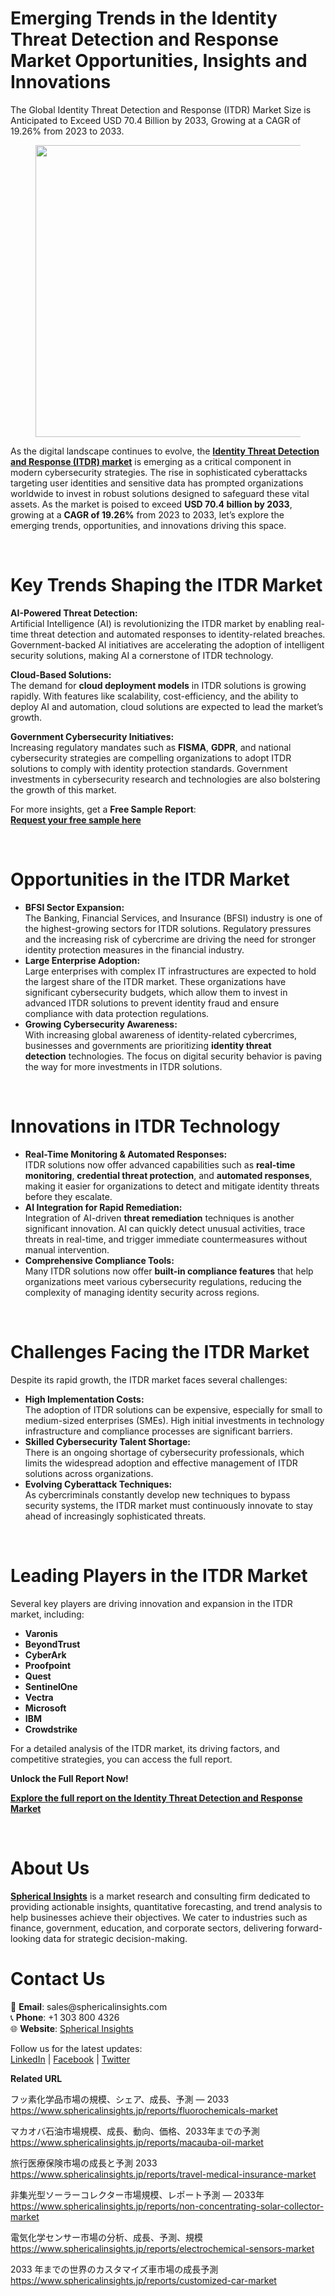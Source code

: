 <h1 id="7ea7" class="pw-post-title fo fp fq bf fr fs ft fu fv fw fx fy fz ga gb gc gd ge gf gg gh gi gj gk gl gm gn go gp gq bk" data-testid="storyTitle" data-selectable-paragraph="">Emerging Trends in the Identity Threat Detection and Response Market Opportunities, Insights and Innovations</h1>
<div class="fj fk fl fm fn">
<div class="ab cb">
<div class="ci bh ev ew ex ey">
<p id="49f4" class="pw-post-body-paragraph lg lh fq li b lj lk ll lm ln lo lp lq lr ls lt lu lv lw lx ly lz ma mb mc md fj bk" data-selectable-paragraph="">The Global Identity Threat Detection and Response (ITDR) Market Size is Anticipated to Exceed USD 70.4 Billion by 2033, Growing at a CAGR of 19.26% from 2023 to 2033.</p>
<figure class="mh mi mj mk ml mm me mf paragraph-image">
<div class="mn mo ed mp bh mq" tabindex="0">
<div class="me mf mg"><picture><source srcset="https://miro.medium.com/v2/resize:fit:640/format:webp/1*qUwEge2K_ARuRBXyoesnCA.jpeg 640w, https://miro.medium.com/v2/resize:fit:720/format:webp/1*qUwEge2K_ARuRBXyoesnCA.jpeg 720w, https://miro.medium.com/v2/resize:fit:750/format:webp/1*qUwEge2K_ARuRBXyoesnCA.jpeg 750w, https://miro.medium.com/v2/resize:fit:786/format:webp/1*qUwEge2K_ARuRBXyoesnCA.jpeg 786w, https://miro.medium.com/v2/resize:fit:828/format:webp/1*qUwEge2K_ARuRBXyoesnCA.jpeg 828w, https://miro.medium.com/v2/resize:fit:1100/format:webp/1*qUwEge2K_ARuRBXyoesnCA.jpeg 1100w, https://miro.medium.com/v2/resize:fit:1400/format:webp/1*qUwEge2K_ARuRBXyoesnCA.jpeg 1400w" type="image/webp" sizes="(min-resolution: 4dppx) and (max-width: 700px) 50vw, (-webkit-min-device-pixel-ratio: 4) and (max-width: 700px) 50vw, (min-resolution: 3dppx) and (max-width: 700px) 67vw, (-webkit-min-device-pixel-ratio: 3) and (max-width: 700px) 65vw, (min-resolution: 2.5dppx) and (max-width: 700px) 80vw, (-webkit-min-device-pixel-ratio: 2.5) and (max-width: 700px) 80vw, (min-resolution: 2dppx) and (max-width: 700px) 100vw, (-webkit-min-device-pixel-ratio: 2) and (max-width: 700px) 100vw, 700px" /><source srcset="https://miro.medium.com/v2/resize:fit:640/1*qUwEge2K_ARuRBXyoesnCA.jpeg 640w, https://miro.medium.com/v2/resize:fit:720/1*qUwEge2K_ARuRBXyoesnCA.jpeg 720w, https://miro.medium.com/v2/resize:fit:750/1*qUwEge2K_ARuRBXyoesnCA.jpeg 750w, https://miro.medium.com/v2/resize:fit:786/1*qUwEge2K_ARuRBXyoesnCA.jpeg 786w, https://miro.medium.com/v2/resize:fit:828/1*qUwEge2K_ARuRBXyoesnCA.jpeg 828w, https://miro.medium.com/v2/resize:fit:1100/1*qUwEge2K_ARuRBXyoesnCA.jpeg 1100w, https://miro.medium.com/v2/resize:fit:1400/1*qUwEge2K_ARuRBXyoesnCA.jpeg 1400w" sizes="(min-resolution: 4dppx) and (max-width: 700px) 50vw, (-webkit-min-device-pixel-ratio: 4) and (max-width: 700px) 50vw, (min-resolution: 3dppx) and (max-width: 700px) 67vw, (-webkit-min-device-pixel-ratio: 3) and (max-width: 700px) 65vw, (min-resolution: 2.5dppx) and (max-width: 700px) 80vw, (-webkit-min-device-pixel-ratio: 2.5) and (max-width: 700px) 80vw, (min-resolution: 2dppx) and (max-width: 700px) 100vw, (-webkit-min-device-pixel-ratio: 2) and (max-width: 700px) 100vw, 700px" data-testid="og" /><img class="bh ko mr c" src="https://miro.medium.com/v2/resize:fit:840/1*qUwEge2K_ARuRBXyoesnCA.jpeg" alt="" width="700" height="467" /></picture></div>
</div>
</figure>
<p id="f2a3" class="pw-post-body-paragraph lg lh fq li b lj lk ll lm ln lo lp lq lr ls lt lu lv lw lx ly lz ma mb mc md fj bk" data-selectable-paragraph="">As the digital landscape continues to evolve, the&nbsp;<a class="af ms" href="https://www.sphericalinsights.com/reports/identity-threat-detection-and-response-itdr-market" target="_blank" rel="noopener ugc nofollow"><strong class="li fr">Identity Threat Detection and Response (ITDR) market</strong></a>&nbsp;is emerging as a critical component in modern cybersecurity strategies. The rise in sophisticated cyberattacks targeting user identities and sensitive data has prompted organizations worldwide to invest in robust solutions designed to safeguard these vital assets. As the market is poised to exceed&nbsp;<strong class="li fr">USD 70.4 billion by 2033</strong>, growing at a&nbsp;<strong class="li fr">CAGR of 19.26%</strong>&nbsp;from 2023 to 2033, let&rsquo;s explore the emerging trends, opportunities, and innovations driving this space.</p>
</div>
</div>
</div>
<div class="ab cb mt mu mv mw">&nbsp;</div>
<div class="fj fk fl fm fn">
<div class="ab cb">
<div class="ci bh ev ew ex ey">
<h1 id="981f" class="nb nc fq bf nd ne nf ng nh ni nj nk nl nm nn no np nq nr ns nt nu nv nw nx ny bk" data-selectable-paragraph="">Key Trends Shaping the ITDR Market</h1>
<p id="d699" class="pw-post-body-paragraph lg lh fq li b lj nz ll lm ln oa lp lq lr ob lt lu lv oc lx ly lz od mb mc md fj bk" data-selectable-paragraph=""><strong class="li fr">AI-Powered Threat Detection:</strong><br />Artificial Intelligence (AI) is revolutionizing the ITDR market by enabling real-time threat detection and automated responses to identity-related breaches. Government-backed AI initiatives are accelerating the adoption of intelligent security solutions, making AI a cornerstone of ITDR technology.</p>
<p id="6be1" class="pw-post-body-paragraph lg lh fq li b lj lk ll lm ln lo lp lq lr ls lt lu lv lw lx ly lz ma mb mc md fj bk" data-selectable-paragraph=""><strong class="li fr">Cloud-Based Solutions:</strong><br />The demand for&nbsp;<strong class="li fr">cloud deployment models</strong>&nbsp;in ITDR solutions is growing rapidly. With features like scalability, cost-efficiency, and the ability to deploy AI and automation, cloud solutions are expected to lead the market&rsquo;s growth.</p>
<p id="e6eb" class="pw-post-body-paragraph lg lh fq li b lj lk ll lm ln lo lp lq lr ls lt lu lv lw lx ly lz ma mb mc md fj bk" data-selectable-paragraph=""><strong class="li fr">Government Cybersecurity Initiatives:</strong><br />Increasing regulatory mandates such as&nbsp;<strong class="li fr">FISMA</strong>,&nbsp;<strong class="li fr">GDPR</strong>, and national cybersecurity strategies are compelling organizations to adopt ITDR solutions to comply with identity protection standards. Government investments in cybersecurity research and technologies are also bolstering the growth of this market.</p>
<p id="99af" class="pw-post-body-paragraph lg lh fq li b lj lk ll lm ln lo lp lq lr ls lt lu lv lw lx ly lz ma mb mc md fj bk" data-selectable-paragraph="">For more insights, get a&nbsp;<strong class="li fr">Free Sample Report</strong>:<br /><a class="af ms" href="https://www.sphericalinsights.com/request-sample/7085" target="_blank" rel="noopener ugc nofollow"><strong class="li fr">Request your free sample here</strong></a></p>
</div>
</div>
</div>
<div class="ab cb mt mu mv mw">&nbsp;</div>
<div class="fj fk fl fm fn">
<div class="ab cb">
<div class="ci bh ev ew ex ey">
<h1 id="088b" class="nb nc fq bf nd ne nf ng nh ni nj nk nl nm nn no np nq nr ns nt nu nv nw nx ny bk" data-selectable-paragraph="">Opportunities in the ITDR Market</h1>
<ul class="">
<li id="1401" class="lg lh fq li b lj nz ll lm ln oa lp lq lr ob lt lu lv oc lx ly lz od mb mc md oe of og bk" data-selectable-paragraph=""><strong class="li fr">BFSI Sector Expansion:</strong><br />The Banking, Financial Services, and Insurance (BFSI) industry is one of the highest-growing sectors for ITDR solutions. Regulatory pressures and the increasing risk of cybercrime are driving the need for stronger identity protection measures in the financial industry.</li>
<li id="95ac" class="lg lh fq li b lj oh ll lm ln oi lp lq lr oj lt lu lv ok lx ly lz ol mb mc md oe of og bk" data-selectable-paragraph=""><strong class="li fr">Large Enterprise Adoption:</strong><br />Large enterprises with complex IT infrastructures are expected to hold the largest share of the ITDR market. These organizations have significant cybersecurity budgets, which allow them to invest in advanced ITDR solutions to prevent identity fraud and ensure compliance with data protection regulations.</li>
<li id="63ce" class="lg lh fq li b lj oh ll lm ln oi lp lq lr oj lt lu lv ok lx ly lz ol mb mc md oe of og bk" data-selectable-paragraph=""><strong class="li fr">Growing Cybersecurity Awareness:</strong><br />With increasing global awareness of identity-related cybercrimes, businesses and governments are prioritizing&nbsp;<strong class="li fr">identity threat detection</strong>&nbsp;technologies. The focus on digital security behavior is paving the way for more investments in ITDR solutions.</li>
</ul>
</div>
</div>
</div>
<div class="ab cb mt mu mv mw">&nbsp;</div>
<div class="fj fk fl fm fn">
<div class="ab cb">
<div class="ci bh ev ew ex ey">
<h1 id="9316" class="nb nc fq bf nd ne nf ng nh ni nj nk nl nm nn no np nq nr ns nt nu nv nw nx ny bk" data-selectable-paragraph="">Innovations in ITDR Technology</h1>
<ul class="">
<li id="4797" class="lg lh fq li b lj nz ll lm ln oa lp lq lr ob lt lu lv oc lx ly lz od mb mc md oe of og bk" data-selectable-paragraph=""><strong class="li fr">Real-Time Monitoring &amp; Automated Responses:</strong><br />ITDR solutions now offer advanced capabilities such as&nbsp;<strong class="li fr">real-time monitoring</strong>,&nbsp;<strong class="li fr">credential threat protection</strong>, and&nbsp;<strong class="li fr">automated responses</strong>, making it easier for organizations to detect and mitigate identity threats before they escalate.</li>
<li id="6f25" class="lg lh fq li b lj oh ll lm ln oi lp lq lr oj lt lu lv ok lx ly lz ol mb mc md oe of og bk" data-selectable-paragraph=""><strong class="li fr">AI Integration for Rapid Remediation:</strong><br />Integration of AI-driven&nbsp;<strong class="li fr">threat remediation</strong>&nbsp;techniques is another significant innovation. AI can quickly detect unusual activities, trace threats in real-time, and trigger immediate countermeasures without manual intervention.</li>
<li id="3f82" class="lg lh fq li b lj oh ll lm ln oi lp lq lr oj lt lu lv ok lx ly lz ol mb mc md oe of og bk" data-selectable-paragraph=""><strong class="li fr">Comprehensive Compliance Tools:</strong><br />Many ITDR solutions now offer&nbsp;<strong class="li fr">built-in compliance features</strong>&nbsp;that help organizations meet various cybersecurity regulations, reducing the complexity of managing identity security across regions.</li>
</ul>
</div>
</div>
</div>
<div class="ab cb mt mu mv mw">&nbsp;</div>
<div class="fj fk fl fm fn">
<div class="ab cb">
<div class="ci bh ev ew ex ey">
<h1 id="aa09" class="nb nc fq bf nd ne nf ng nh ni nj nk nl nm nn no np nq nr ns nt nu nv nw nx ny bk" data-selectable-paragraph="">Challenges Facing the ITDR Market</h1>
<p id="65b3" class="pw-post-body-paragraph lg lh fq li b lj nz ll lm ln oa lp lq lr ob lt lu lv oc lx ly lz od mb mc md fj bk" data-selectable-paragraph="">Despite its rapid growth, the ITDR market faces several challenges:</p>
<ul class="">
<li id="7465" class="lg lh fq li b lj lk ll lm ln lo lp lq lr ls lt lu lv lw lx ly lz ma mb mc md oe of og bk" data-selectable-paragraph=""><strong class="li fr">High Implementation Costs:</strong><br />The adoption of ITDR solutions can be expensive, especially for small to medium-sized enterprises (SMEs). High initial investments in technology infrastructure and compliance processes are significant barriers.</li>
<li id="3323" class="lg lh fq li b lj oh ll lm ln oi lp lq lr oj lt lu lv ok lx ly lz ol mb mc md oe of og bk" data-selectable-paragraph=""><strong class="li fr">Skilled Cybersecurity Talent Shortage:</strong><br />There is an ongoing shortage of cybersecurity professionals, which limits the widespread adoption and effective management of ITDR solutions across organizations.</li>
<li id="3751" class="lg lh fq li b lj oh ll lm ln oi lp lq lr oj lt lu lv ok lx ly lz ol mb mc md oe of og bk" data-selectable-paragraph=""><strong class="li fr">Evolving Cyberattack Techniques:</strong><br />As cybercriminals constantly develop new techniques to bypass security systems, the ITDR market must continuously innovate to stay ahead of increasingly sophisticated threats.</li>
</ul>
</div>
</div>
</div>
<div class="ab cb mt mu mv mw">&nbsp;</div>
<div class="fj fk fl fm fn">
<div class="ab cb">
<div class="ci bh ev ew ex ey">
<h1 id="e187" class="nb nc fq bf nd ne nf ng nh ni nj nk nl nm nn no np nq nr ns nt nu nv nw nx ny bk" data-selectable-paragraph="">Leading Players in the ITDR Market</h1>
<p id="8c95" class="pw-post-body-paragraph lg lh fq li b lj nz ll lm ln oa lp lq lr ob lt lu lv oc lx ly lz od mb mc md fj bk" data-selectable-paragraph="">Several key players are driving innovation and expansion in the ITDR market, including:</p>
<ul class="">
<li id="eb6a" class="lg lh fq li b lj lk ll lm ln lo lp lq lr ls lt lu lv lw lx ly lz ma mb mc md oe of og bk" data-selectable-paragraph=""><strong class="li fr">Varonis</strong></li>
<li id="6677" class="lg lh fq li b lj oh ll lm ln oi lp lq lr oj lt lu lv ok lx ly lz ol mb mc md oe of og bk" data-selectable-paragraph=""><strong class="li fr">BeyondTrust</strong></li>
<li id="d0ce" class="lg lh fq li b lj oh ll lm ln oi lp lq lr oj lt lu lv ok lx ly lz ol mb mc md oe of og bk" data-selectable-paragraph=""><strong class="li fr">CyberArk</strong></li>
<li id="0c3b" class="lg lh fq li b lj oh ll lm ln oi lp lq lr oj lt lu lv ok lx ly lz ol mb mc md oe of og bk" data-selectable-paragraph=""><strong class="li fr">Proofpoint</strong></li>
<li id="9e4b" class="lg lh fq li b lj oh ll lm ln oi lp lq lr oj lt lu lv ok lx ly lz ol mb mc md oe of og bk" data-selectable-paragraph=""><strong class="li fr">Quest</strong></li>
<li id="9d5c" class="lg lh fq li b lj oh ll lm ln oi lp lq lr oj lt lu lv ok lx ly lz ol mb mc md oe of og bk" data-selectable-paragraph=""><strong class="li fr">SentinelOne</strong></li>
<li id="692e" class="lg lh fq li b lj oh ll lm ln oi lp lq lr oj lt lu lv ok lx ly lz ol mb mc md oe of og bk" data-selectable-paragraph=""><strong class="li fr">Vectra</strong></li>
<li id="3ac1" class="lg lh fq li b lj oh ll lm ln oi lp lq lr oj lt lu lv ok lx ly lz ol mb mc md oe of og bk" data-selectable-paragraph=""><strong class="li fr">Microsoft</strong></li>
<li id="42e0" class="lg lh fq li b lj oh ll lm ln oi lp lq lr oj lt lu lv ok lx ly lz ol mb mc md oe of og bk" data-selectable-paragraph=""><strong class="li fr">IBM</strong></li>
<li id="788a" class="lg lh fq li b lj oh ll lm ln oi lp lq lr oj lt lu lv ok lx ly lz ol mb mc md oe of og bk" data-selectable-paragraph=""><strong class="li fr">Crowdstrike</strong></li>
</ul>
<p id="0b40" class="pw-post-body-paragraph lg lh fq li b lj lk ll lm ln lo lp lq lr ls lt lu lv lw lx ly lz ma mb mc md fj bk" data-selectable-paragraph="">For a detailed analysis of the ITDR market, its driving factors, and competitive strategies, you can access the full report.</p>
<p id="f6a7" class="pw-post-body-paragraph lg lh fq li b lj lk ll lm ln lo lp lq lr ls lt lu lv lw lx ly lz ma mb mc md fj bk" data-selectable-paragraph=""><strong class="li fr">Unlock the Full Report Now!</strong></p>
<p id="ac1a" class="pw-post-body-paragraph lg lh fq li b lj lk ll lm ln lo lp lq lr ls lt lu lv lw lx ly lz ma mb mc md fj bk" data-selectable-paragraph=""><a class="af ms" href="https://www.sphericalinsights.com/reports/identity-threat-detection-and-response-itdr-market" target="_blank" rel="noopener ugc nofollow"><strong class="li fr">Explore the full report on the Identity Threat Detection and Response Market</strong></a></p>
</div>
</div>
</div>
<div class="ab cb mt mu mv mw">&nbsp;</div>
<div class="fj fk fl fm fn">
<div class="ab cb">
<div class="ci bh ev ew ex ey">
<h1 id="f9da" class="nb nc fq bf nd ne nf ng nh ni nj nk nl nm nn no np nq nr ns nt nu nv nw nx ny bk" data-selectable-paragraph="">About Us</h1>
<p id="5c96" class="pw-post-body-paragraph lg lh fq li b lj nz ll lm ln oa lp lq lr ob lt lu lv oc lx ly lz od mb mc md fj bk" data-selectable-paragraph=""><a class="af ms" href="https://www.sphericalinsights.com/" target="_blank" rel="noopener ugc nofollow"><strong class="li fr">Spherical Insights</strong></a>&nbsp;is a market research and consulting firm dedicated to providing actionable insights, quantitative forecasting, and trend analysis to help businesses achieve their objectives. We cater to industries such as finance, government, education, and corporate sectors, delivering forward-looking data for strategic decision-making.</p>
<h1 id="6f2e" class="nb nc fq bf nd ne om ng nh ni on nk nl nm oo no np nq op ns nt nu oq nw nx ny bk" data-selectable-paragraph="">Contact Us</h1>
<p id="1307" class="pw-post-body-paragraph lg lh fq li b lj nz ll lm ln oa lp lq lr ob lt lu lv oc lx ly lz od mb mc md fj bk" data-selectable-paragraph="">📧&nbsp;<strong class="li fr">Email</strong>: sales@sphericalinsights.com<br />📞&nbsp;<strong class="li fr">Phone</strong>: +1 303 800 4326<br />🌐&nbsp;<strong class="li fr">Website</strong>:&nbsp;<a class="af ms" href="https://www.sphericalinsights.com/" target="_blank" rel="noopener ugc nofollow">Spherical Insights</a></p>
<p id="c326" class="pw-post-body-paragraph lg lh fq li b lj lk ll lm ln lo lp lq lr ls lt lu lv lw lx ly lz ma mb mc md fj bk" data-selectable-paragraph="">Follow us for the latest updates:<br /><a class="af ms" href="https://www.linkedin.com/company/spherical-insight/" target="_blank" rel="noopener ugc nofollow">LinkedIn</a>&nbsp;|&nbsp;<a class="af ms" href="https://www.facebook.com/sphericalinsights22" target="_blank" rel="noopener ugc nofollow">Facebook</a>&nbsp;|&nbsp;<a class="af ms" href="https://twitter.com/SInsights_US" target="_blank" rel="noopener ugc nofollow">Twitter</a></p>
<p id="c5b6" class="pw-post-body-paragraph lg lh fq li b lj lk ll lm ln lo lp lq lr ls lt lu lv lw lx ly lz ma mb mc md fj bk" data-selectable-paragraph=""><strong class="li fr">Related URL</strong></p>
<p id="7928" class="pw-post-body-paragraph lg lh fq li b lj lk ll lm ln lo lp lq lr ls lt lu lv lw lx ly lz ma mb mc md fj bk" data-selectable-paragraph="">フッ素化学品市場の規模、シェア、成長、予測 &mdash; 2033<br /><a class="af ms" href="https://www.sphericalinsights.jp/reports/fluorochemicals-market" target="_blank" rel="noopener ugc nofollow">https://www.sphericalinsights.jp/reports/fluorochemicals-market</a></p>
<p id="afc8" class="pw-post-body-paragraph lg lh fq li b lj lk ll lm ln lo lp lq lr ls lt lu lv lw lx ly lz ma mb mc md fj bk" data-selectable-paragraph="">マカオバ石油市場規模、成長、動向、価格、2033年までの予測<br /><a class="af ms" href="https://www.sphericalinsights.jp/reports/macauba-oil-market" target="_blank" rel="noopener ugc nofollow">https://www.sphericalinsights.jp/reports/macauba-oil-market</a></p>
<p id="00de" class="pw-post-body-paragraph lg lh fq li b lj lk ll lm ln lo lp lq lr ls lt lu lv lw lx ly lz ma mb mc md fj bk" data-selectable-paragraph="">旅行医療保険市場の成長と予測 2033<br /><a class="af ms" href="https://www.sphericalinsights.jp/reports/travel-medical-insurance-market" target="_blank" rel="noopener ugc nofollow">https://www.sphericalinsights.jp/reports/travel-medical-insurance-market</a></p>
<p id="2dc9" class="pw-post-body-paragraph lg lh fq li b lj lk ll lm ln lo lp lq lr ls lt lu lv lw lx ly lz ma mb mc md fj bk" data-selectable-paragraph="">非集光型ソーラーコレクター市場規模、レポート予測 &mdash; 2033年<br /><a class="af ms" href="https://www.sphericalinsights.jp/reports/non-concentrating-solar-collector-market" target="_blank" rel="noopener ugc nofollow">https://www.sphericalinsights.jp/reports/non-concentrating-solar-collector-market</a></p>
<p id="78fc" class="pw-post-body-paragraph lg lh fq li b lj lk ll lm ln lo lp lq lr ls lt lu lv lw lx ly lz ma mb mc md fj bk" data-selectable-paragraph="">電気化学センサー市場の分析、成長、予測、規模<br /><a class="af ms" href="https://www.sphericalinsights.jp/reports/electrochemical-sensors-market" target="_blank" rel="noopener ugc nofollow">https://www.sphericalinsights.jp/reports/electrochemical-sensors-market</a></p>
<p id="3862" class="pw-post-body-paragraph lg lh fq li b lj lk ll lm ln lo lp lq lr ls lt lu lv lw lx ly lz ma mb mc md fj bk" data-selectable-paragraph="">2033 年までの世界のカスタマイズ車市場の成長予測<br /><a class="af ms" href="https://www.sphericalinsights.jp/reports/customized-car-market" target="_blank" rel="noopener ugc nofollow">https://www.sphericalinsights.jp/reports/customized-car-market</a></p>
</div>
</div>
</div>
